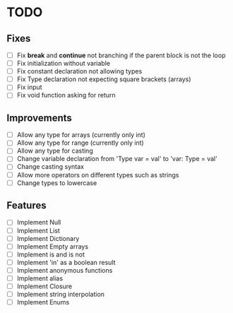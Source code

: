 # TODO

## Fixes
- [ ] Fix **break** and **continue** not branching if the parent block is not the loop
- [ ] Fix initialization without variable
- [ ] Fix constant declaration not allowing types
- [ ] Fix Type declaration not expecting square brackets (arrays)
- [ ] Fix input
- [ ] Fix void function asking for return

## Improvements
- [ ] Allow any type for arrays (currently only int)
- [ ] Allow any type for range (currently only int)
- [ ] Allow any type for casting
- [ ] Change variable declaration from 'Type var = val' to 'var: Type = val'
- [ ] Change casting syntax
- [ ] Allow more operators on different types such as strings
- [ ] Change types to lowercase

## Features
- [ ] Implement Null
- [ ] Implement List
- [ ] Implement Dictionary
- [ ] Implement Empty arrays
- [ ] Implement is and is not
- [ ] Implement 'in' as a boolean result
- [ ] Implement anonymous functions
- [ ] Implement alias
- [ ] Implement Closure
- [ ] Implement string interpolation
- [ ] Implement Enums